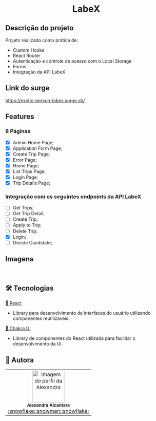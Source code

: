 # <h1 align='center'>LabeX</h1>

## Descrição do projeto

<p align="justify">Projeto realizado como prática de:</p>
<ul>
    <li>Custom Hooks</li>
    <li>React Router</li>
    <li>Autenticação e controle de acesso com o Local Storage</li>
    <li>Forms</li>
    <li>Integração da API LabeX</li>
</ul>

## Link do surge

https://exotic-person-labex.surge.sh/

## Features

### 8 Páginas

- [x] Admin Home Page;
- [x] Application Form Page;
- [x] Create Trip Page;
- [x] Error Page;
- [x] Home Page;
- [x] List Trips Page;
- [x] Login Page;
- [x] Trip Details Page;

### Integração com os seguintes endpoints da API LabeX

- [ ] Get Trips;
- [ ] Get Trip Detail;
- [ ] Create Trip;
- [ ] Apply to Trip;
- [ ] Delete Trip;
- [x] Login;
- [ ] Decide Candidate;

## Imagens

<img src="" alt="">
<img src="" alt="">
<img src="" alt="">

## 🛠 Tecnologias

<a href="https://pt-br.reactjs.org/">🔗 React</a>

- Library para desenvolvimento de interfaces do usuário utilizando componentes reutilizáveis.

<a href="https://chakra-ui.com/">🔗 Chakra UI</a>

- Library de componentes do React utilizada para facilitar o desenvolvimento da UI.

## 🚀 Autora

<table>
  <tr>
    <td align="center"><a href="https://github.com/alexa2me">
    <img src="https://avatars.githubusercontent.com/u/63327969?s=460&v=4" width="100px" alt="Imagem do perfil da Alexandra"/>
    <br />
    <sub><b>Alexandra Alcantara</b></sub><br />:snowflake::snowman::snowflake:</td>
</table>
